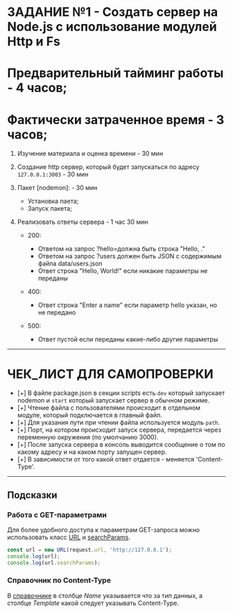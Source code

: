 # ЗАДАНИЕ №1 - Создать сервер на Node.js с использование модулей Http и Fs

# Предварительный тайминг работы - 4 часов;
# Фактически затраченное время - 3 часов;

1. Изучение материала и оценка времени - 30 мин

2. Создание http сервер, который будет запускаться по адресу `127.0.0.1:3003` - 30 мин

3. Пакет [nodemon]: - 30 мин
      + Установка паета;
      + Запуск пакета;

4. Реализовать ответы сервера - 1 час 30 мин
      + 200:
          - Ответом на запрос ?hello=<name>должна быть строка "Hello, ."
          - Ответом на запрос ?users должен быть JSON с содержимым файла data/users.json
          - Ответ строка "Hello, World!" если никакие параметры не переданы

      + 400:
          - Ответ строка "Enter a name" если параметр hello указан, но не передано <name>

      + 500:
          - Ответ пустой если переданы какие-либо другие параметры



-------------------------------------------------------------------------------------------------------



# ЧЕК_ЛИСТ ДЛЯ САМОПРОВЕРКИ
- [+] В файле package.json в секции scripts есть `dev` который запускает nodemon и `start` который запускает сервер в
  обычном режиме.
- [+] Чтение файла с пользователями происходит в отдельном модуле, который подключается в главный файл.
- [+] Для указания пути при чтении файла используется модуль `path`.
- [+] Порт, на котором происходит запуск сервера, передается через переменную окружения (по умолчанию 3000).
- [+] После запуска сервера в консоль выводится сообщение о том по какому адресу и на каком порту запущен сервер.
- [+] В зависимости от того какой ответ отдается - меняется 'Content-Type'.



--------------------------------------------------------------------------------------------------------



## Подсказки

### Работа с GET-параметрами

Для более удобного доступа к параметрам GET-запроса можно использовать
класс [URL](https://developer.mozilla.org/en-US/docs/Web/API/URL_API)
и [searchParams](https://developer.mozilla.org/ru/docs/Web/API/URLSearchParams).

```js
const url = new URL(request.url, 'http://127.0.0.1');
console.log(url);
console.log(url.searchParams);
```

### Справочник по Content-Type

В [справочнике](https://www.iana.org/assignments/media-types/media-types.xhtml) в столбце _Name_ указывается что за тип
данных, а столбце _Template_ какой следует указывать Content-Type.

